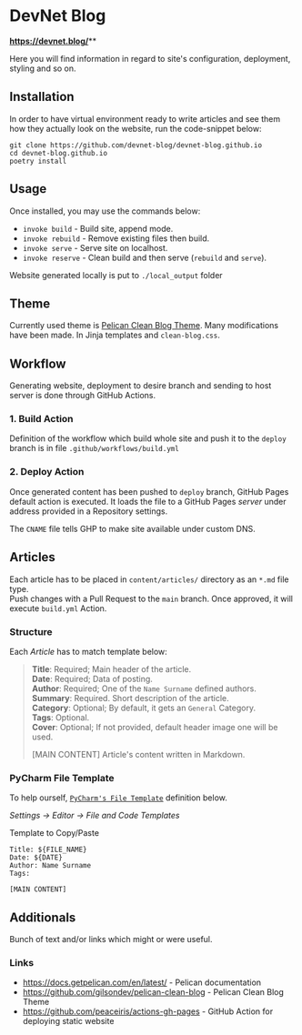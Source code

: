 # DevNet Blog

**https://devnet.blog/****

Here you will find information in regard to site's configuration, deployment, styling and so on. 

## Installation

In order to have virtual environment ready to write articles and see them how they actually look on the website, run the code-snippet below:

```commandline
git clone https://github.com/devnet-blog/devnet-blog.github.io
cd devnet-blog.github.io
poetry install 
```

## Usage

Once installed, you may use the commands below:

- `invoke build` - Build site, append mode.
- `invoke rebuild` - Remove existing files then build.
- `invoke serve` - Serve site on localhost.
- `invoke reserve` - Clean build and then serve (`rebuild` and `serve`).

Website generated locally is put to `./local_output` folder


## Theme

Currently used theme is [Pelican Clean Blog Theme](https://github.com/gilsondev/pelican-clean-blog). Many modifications have been made. In Jinja templates and `clean-blog.css`. 

## Workflow

Generating website, deployment to desire branch and sending to host server is done through GitHub Actions. 

### 1. Build Action

Definition of the workflow which build whole site and push it to the `deploy` branch is in file `.github/workflows/build.yml`

### 2. Deploy Action

Once generated content has been pushed to `deploy` branch, GitHub Pages default action is executed. It loads the file to a GitHub Pages _server_ under address provided in a Repository settings.

The `CNAME` file tells GHP to make site available under custom DNS.


## Articles

Each article has to be placed in `content/articles/` directory as an `*.md` file type.  
Push changes with a Pull Request to the `main` branch.
Once approved, it will execute `build.yml` Action.

### Structure

Each _Article_ has to match template below:

> **Title**: Required; Main header of the article.  
> **Date**: Required; Data of posting.  
> **Author**: Required; One of the `Name Surname` defined authors.  
> **Summary**: Required. Short description of the article.    
> **Category**: Optional; By default, it gets an `General` Category.  
> **Tags**: Optional.   
> **Cover**: Optional; If not provided, default header image one will be used.  
>  
> [MAIN CONTENT] 
> Article's content written in Markdown.

### PyCharm File Template

To help ourself, [`PyCharm's File Template`](
https://www.jetbrains.com/help/pycharm/using-file-and-code-templates.html) definition below.    

_Settings -> Editor -> File and Code Templates_ 

Template to Copy/Paste
```
Title: ${FILE_NAME}  
Date: ${DATE}  
Author: Name Surname
Tags: 

[MAIN CONTENT]
```

## Additionals

Bunch of text and/or links which might or were useful.

### Links

- https://docs.getpelican.com/en/latest/ - Pelican documentation
- https://github.com/gilsondev/pelican-clean-blog - Pelican Clean Blog Theme 
- https://github.com/peaceiris/actions-gh-pages - GitHub Action for deploying static website



